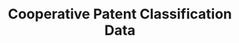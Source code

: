 ---
bigquery: https://console.cloud.google.com/bigquery?p=patents-public-data&d=cpc&page=dataset
citation: '“Cooperative Patent Classification” by the EPO and USPTO, for public use. '
contributors: EPO, USPTO
cost: None
description: Cooperative Patent Classification Data contains the scheme and definitions
  of the Cooperative Patent Classification system for classifying patent documents.
  The CPC is the result of a partnership between the EPO and the USPTO in their joint
  effort to develop a common, internationally compatible classification system for
  technical documents, in particular patent publications, which will be used by both
  offices in the patent granting process
documentation: https://www.cooperativepatentclassification.org/cpcSchemeAndDefinitions
last_edit: 04/08/2022, 06:09:03
location: https://www.cooperativepatentclassification.org/index
maintained_by: USPTO, EPO
schema_fields:
- dateRevised
- title_full
- ipcConcordant
- symbol
- glossary
- date_revised
- limiting_references
- applicationReferences
- definition
- notAllocatable
- residualReferences
- ipc_concordant
- informative_references
- level
- childGroups
- title_part
- synonyms
- titlePart
- not_allocatable
- limitingReferences
- titleFull
- status
- children
- breakdown_code
- application_references
- informativeReferences
- breakdownCode
- parents
- child_groups
- additional_only
- residual_references
- sizeCache
shortname: cooperative_patent_classification
tags:
- patents
- science
title: Cooperative Patent Classification Data
uuid: 984374a7-16e9-4b35-9445-458daceb01bf
---
